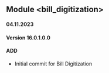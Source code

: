 ## Module <bill_digitization>
#### 04.11.2023
#### Version 16.0.1.0.0
#### ADD
- Initial commit for Bill Digitization
